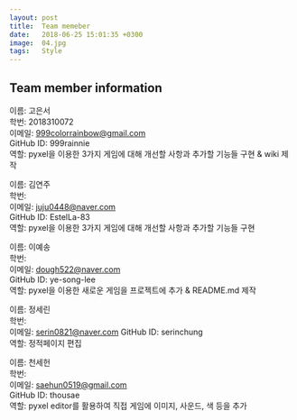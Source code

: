 ```yaml
---
layout: post
title:  Team memeber
date:   2018-06-25 15:01:35 +0300
image:  04.jpg
tags:   Style
---
```


## Team member information

이름: 고은서  
학번: 2018310072<br>
이메일: 999colorrainbow@gmail.com  
GitHub ID: 999rainnie  
역할: pyxel을 이용한 3가지 게임에 대해 개선할 사항과 추가할 기능들 구현 & wiki 제작
<br>

이름: 김연주   
학번:  <br>
이메일: juju0448@naver.com  
GitHub ID: EstelLa-83 <br>
역할: pyxel을 이용한 3가지 게임에 대해 개선할 사항과 추가할 기능들 구현

이름: 이예송  
학번:  <br>
이메일: dough522@naver.com  
GitHub ID: ye-song-lee <br>
역할: pyxel을 이용한 새로운 게임을 프로젝트에 추가 & README.md 제작

이름: 정세린  
학번:  <br>
이메일: serin0821@naver.com
GitHub ID: serinchung <br>
역할: 정적페이지 편집 

이름: 천세헌  
학번: <br>
이메일: saehun0519@gmail.com   
GitHub ID: thousae <br>
역할: pyxel editor를 활용하여 직접 게임에 이미지, 사운드, 색 등을 추가
